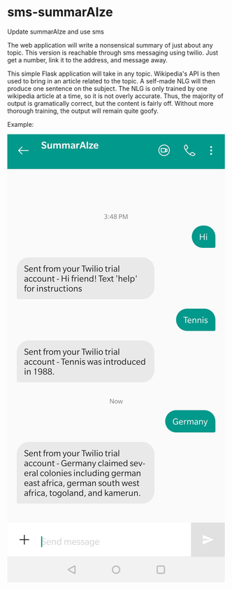# sms-summarAIze
 Update summarAIze and use sms

The web application will write a nonsensical summary of just about any topic.
This version is reachable through sms messaging using twilio.
Just get a number, link it to the address, and message away.

This simple Flask application will take in any topic.
Wikipedia's API is then used to bring in an article related to the topic.
A self-made NLG will then produce one sentence on the subject.
The NLG is only trained by one wikipedia article at a time, so it is not overly accurate.
Thus, the majority of output is gramatically correct, but the content is fairly off.
Without more thorough training, the output will remain quite goofy. 

Example:

![Input Image](/example/exampleScreenshot.png)
